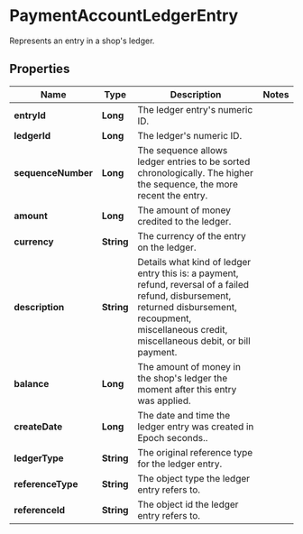 

# PaymentAccountLedgerEntry

Represents an entry in a shop's ledger.

## Properties

Name | Type | Description | Notes
------------ | ------------- | ------------- | -------------
**entryId** | **Long** | The ledger entry&#39;s numeric ID. | 
**ledgerId** | **Long** | The ledger&#39;s numeric ID. | 
**sequenceNumber** | **Long** | The sequence allows ledger entries to be sorted chronologically. The higher the sequence, the more recent the entry. | 
**amount** | **Long** | The amount of money credited to the ledger. | 
**currency** | **String** | The currency of the entry on the ledger. | 
**description** | **String** | Details what kind of ledger entry this is: a payment, refund, reversal of a failed refund, disbursement, returned disbursement, recoupment, miscellaneous credit, miscellaneous debit, or bill payment. | 
**balance** | **Long** | The amount of money in the shop&#39;s ledger the moment after this entry was applied. | 
**createDate** | **Long** | The date and time the ledger entry was created in Epoch seconds.. | 
**ledgerType** | **String** | The original reference type for the ledger entry. | 
**referenceType** | **String** | The object type the ledger entry refers to. | 
**referenceId** | **String** | The object id the ledger entry refers to. | 



